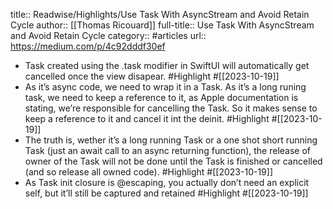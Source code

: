 title:: Readwise/Highlights/Use Task With AsyncStream and Avoid Retain Cycle
author:: [[Thomas Ricouard]]
full-title:: Use Task With AsyncStream and Avoid Retain Cycle
category:: #articles
url:: https://medium.com/p/4c92dddf30ef

- Task created using the .task modifier in SwiftUI will automatically get cancelled once the view disapear. #Highlight #[[2023-10-19]]
- As it’s async code, we need to wrap it in a Task. As it’s a long runing task, we need to keep a reference to it, as Apple documentation is stating, we’re responsible for cancelling the Task. So it makes sense to keep a reference to it and cancel it int the deinit. #Highlight #[[2023-10-19]]
- The truth is, wether it’s a long running Task or a one shot short running Task (just an await call to an async returning function), the release of owner of the Task will not be done until the Task is finished or cancelled (and so release all owned code). #Highlight #[[2023-10-19]]
- As Task init closure is @escaping, you actually don’t need an explicit self, but it’ll still be captured and retained #Highlight #[[2023-10-19]]